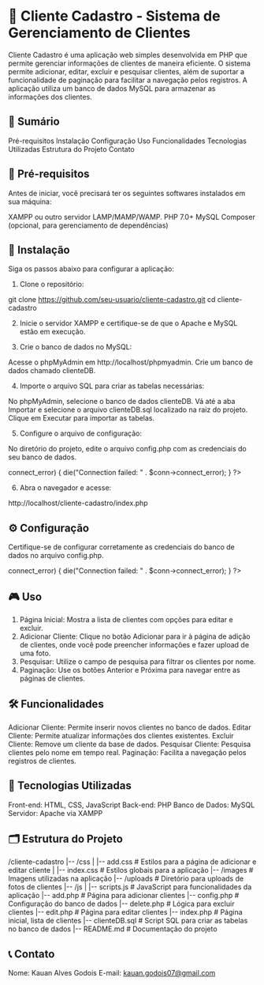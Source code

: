 # 📖 **Cliente Cadastro - Sistema de Gerenciamento de Clientes**
Cliente Cadastro é uma aplicação web simples desenvolvida em PHP que permite gerenciar informações de clientes de maneira eficiente. O sistema permite adicionar, editar, excluir e pesquisar clientes, além de suportar a funcionalidade de paginação para facilitar a navegação pelos registros. A aplicação utiliza um banco de dados MySQL para armazenar as informações dos clientes.

## 📝 **Sumário**
Pré-requisitos
Instalação
Configuração
Uso
Funcionalidades
Tecnologias Utilizadas
Estrutura do Projeto
Contato

## 🔧 **Pré-requisitos**
Antes de iniciar, você precisará ter os seguintes softwares instalados em sua máquina:

XAMPP ou outro servidor LAMP/MAMP/WAMP.
PHP 7.0+
MySQL
Composer (opcional, para gerenciamento de dependências)

## 🚀 **Instalação**
Siga os passos abaixo para configurar a aplicação:

1. Clone o repositório:

git clone https://github.com/seu-usuario/cliente-cadastro.git
cd cliente-cadastro

2. Inicie o servidor XAMPP e certifique-se de que o Apache e MySQL estão em execução.

3. Crie o banco de dados no MySQL:

Acesse o phpMyAdmin em http://localhost/phpmyadmin.
Crie um banco de dados chamado clienteDB.

4. Importe o arquivo SQL para criar as tabelas necessárias:

No phpMyAdmin, selecione o banco de dados clienteDB.
Vá até a aba Importar e selecione o arquivo clienteDB.sql localizado na raiz do projeto.
Clique em Executar para importar as tabelas.

5. Configure o arquivo de configuração:

No diretório do projeto, edite o arquivo config.php com as credenciais do seu banco de dados.

<?php
$servername = "localhost";
$username = "root";
$password = ""; // Insira a senha do MySQL, se houver
$dbname = "clienteDB";

// Cria a conexão
$conn = new mysqli($servername, $username, $password, $dbname);

// Verifica a conexão
if ($conn->connect_error) {
    die("Connection failed: " . $conn->connect_error);
}
?>

6. Abra o navegador e acesse:

http://localhost/cliente-cadastro/index.php

## ⚙️ **Configuração**
Certifique-se de configurar corretamente as credenciais do banco de dados no arquivo config.php.

<?php
$servername = "localhost";
$username = "root";
$password = ""; // Senha do MySQL
$dbname = "clienteDB";

$conn = new mysqli($servername, $username, $password, $dbname);

if ($conn->connect_error) {
    die("Connection failed: " . $conn->connect_error);
}
?>

## 🎮 **Uso**
1. Página Inicial: Mostra a lista de clientes com opções para editar e excluir.
2. Adicionar Cliente: Clique no botão Adicionar para ir à página de adição de clientes, onde você pode preencher informações e fazer upload de uma foto.
3. Pesquisar: Utilize o campo de pesquisa para filtrar os clientes por nome.
4. Paginação: Use os botões Anterior e Próxima para navegar entre as páginas de clientes.

## 🛠️ **Funcionalidades**
Adicionar Cliente: Permite inserir novos clientes no banco de dados.
Editar Cliente: Permite atualizar informações dos clientes existentes.
Excluir Cliente: Remove um cliente da base de dados.
Pesquisar Cliente: Pesquisa clientes pelo nome em tempo real.
Paginação: Facilita a navegação pelos registros de clientes.

## 🧰 **Tecnologias Utilizadas**
Front-end: HTML, CSS, JavaScript
Back-end: PHP
Banco de Dados: MySQL
Servidor: Apache via XAMPP

## 🗂️ **Estrutura do Projeto**
/cliente-cadastro
|-- /css
|   |-- add.css             # Estilos para a página de adicionar e editar cliente 
|   |-- index.css           # Estilos globais para a aplicação
|-- /images                 # Imagens utilizadas na aplicação
|-- /uploads                # Diretório para uploads de fotos de clientes
|-- /js
|   |-- scripts.js          # JavaScript para funcionalidades da aplicação
|-- add.php                 # Página para adicionar clientes
|-- config.php              # Configuração do banco de dados
|-- delete.php              # Lógica para excluir clientes
|-- edit.php                # Página para editar clientes
|-- index.php               # Página inicial, lista de clientes
|-- clienteDB.sql           # Script SQL para criar as tabelas no banco de dados
|-- README.md               # Documentação do projeto

## 📞 **Contato**
Nome: Kauan Alves Godois
E-mail: kauan.godois07@gmail.com
